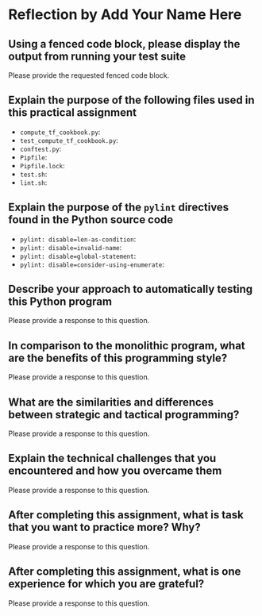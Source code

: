 # Reflection by Add Your Name Here

## Using a fenced code block, please display the output from running your test suite

Please provide the requested fenced code block.

## Explain the purpose of the following files used in this practical assignment

- `compute_tf_cookbook.py`:
- `test_compute_tf_cookbook.py`:
- `conftest.py`:
- `Pipfile`:
- `Pipfile.lock`:
- `test.sh`:
- `lint.sh`:

## Explain the purpose of the `pylint` directives found in the Python source code

- `pylint: disable=len-as-condition`:
- `pylint: disable=invalid-name`:
- `pylint: disable=global-statement`:
- `pylint: disable=consider-using-enumerate`:

## Describe your approach to automatically testing this Python program

Please provide a response to this question.

## In comparison to the monolithic program, what are the benefits of this programming style?

Please provide a response to this question.

## What are the similarities and differences between strategic and tactical programming?

Please provide a response to this question.

## Explain the technical challenges that you encountered and how you overcame them

Please provide a response to this question.

## After completing this assignment, what is task that you want to practice more? Why?

Please provide a response to this question.

## After completing this assignment, what is one experience for which you are grateful?

Please provide a response to this question.

